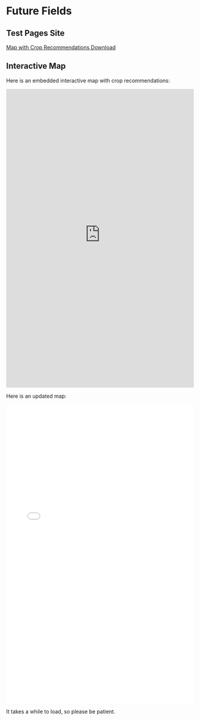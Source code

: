 # Future Fields

## Test Pages Site

[Map with Crop Recommendations Download](https://future-fields.s3.amazonaws.com/map_with_crop_recommendations_popup_and_comparison_layer.html)

## Interactive Map

Here is an embedded interactive map with crop recommendations:

<iframe src="https://future-fields.s3.amazonaws.com/map_with_crop_recommendations_popup_and_comparison_layer.html" 
        width="100%" 
        height="800" 
        frameborder="0" 
        allowfullscreen>
</iframe>

Here is an updated map:

<iframe src="[Interactive map with crop recommendations](https://future-fields.s3.amazonaws.com/map_with_crop_recommendations_popup_and_scenario_comparisons.html)" 
        width="100%" 
        height="800" 
        frameborder="0" 
        allowfullscreen>
</iframe>




It takes a while to load, so please be patient.
